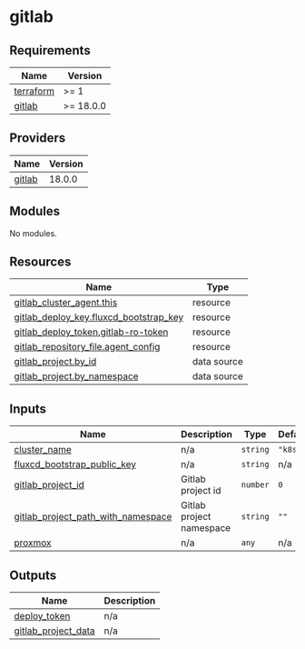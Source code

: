 # gitlab

<!-- BEGIN_TF_DOCS -->
## Requirements

| Name | Version |
|------|---------|
| <a name="requirement_terraform"></a> [terraform](#requirement\_terraform) | >= 1 |
| <a name="requirement_gitlab"></a> [gitlab](#requirement\_gitlab) | >= 18.0.0 |

## Providers

| Name | Version |
|------|---------|
| <a name="provider_gitlab"></a> [gitlab](#provider\_gitlab) | 18.0.0 |

## Modules

No modules.

## Resources

| Name | Type |
|------|------|
| [gitlab_cluster_agent.this](https://registry.terraform.io/providers/gitlabhq/gitlab/latest/docs/resources/cluster_agent) | resource |
| [gitlab_deploy_key.fluxcd_bootstrap_key](https://registry.terraform.io/providers/gitlabhq/gitlab/latest/docs/resources/deploy_key) | resource |
| [gitlab_deploy_token.gitlab-ro-token](https://registry.terraform.io/providers/gitlabhq/gitlab/latest/docs/resources/deploy_token) | resource |
| [gitlab_repository_file.agent_config](https://registry.terraform.io/providers/gitlabhq/gitlab/latest/docs/resources/repository_file) | resource |
| [gitlab_project.by_id](https://registry.terraform.io/providers/gitlabhq/gitlab/latest/docs/data-sources/project) | data source |
| [gitlab_project.by_namespace](https://registry.terraform.io/providers/gitlabhq/gitlab/latest/docs/data-sources/project) | data source |

## Inputs

| Name | Description | Type | Default | Required |
|------|-------------|------|---------|:--------:|
| <a name="input_cluster_name"></a> [cluster\_name](#input\_cluster\_name) | n/a | `string` | `"k8s"` | no |
| <a name="input_fluxcd_bootstrap_public_key"></a> [fluxcd\_bootstrap\_public\_key](#input\_fluxcd\_bootstrap\_public\_key) | n/a | `string` | n/a | yes |
| <a name="input_gitlab_project_id"></a> [gitlab\_project\_id](#input\_gitlab\_project\_id) | Gitlab project id | `number` | `0` | no |
| <a name="input_gitlab_project_path_with_namespace"></a> [gitlab\_project\_path\_with\_namespace](#input\_gitlab\_project\_path\_with\_namespace) | Gitlab project namespace | `string` | `""` | no |
| <a name="input_proxmox"></a> [proxmox](#input\_proxmox) | n/a | `any` | n/a | yes |

## Outputs

| Name | Description |
|------|-------------|
| <a name="output_deploy_token"></a> [deploy\_token](#output\_deploy\_token) | n/a |
| <a name="output_gitlab_project_data"></a> [gitlab\_project\_data](#output\_gitlab\_project\_data) | n/a |
<!-- END_TF_DOCS -->
